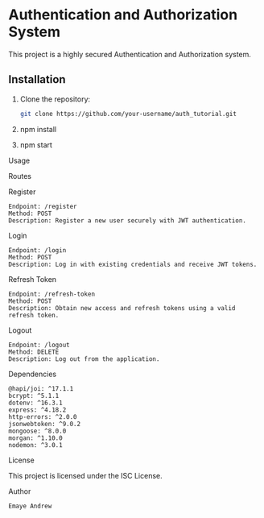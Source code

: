 # Authentication and Authorization System

This project is a highly secured Authentication and Authorization system.

## Installation

1. Clone the repository:

   ```bash
   git clone https://github.com/your-username/auth_tutorial.git
2. npm install
3. npm start

Usage

Routes


Register

    Endpoint: /register
    Method: POST
    Description: Register a new user securely with JWT authentication.

Login

    Endpoint: /login
    Method: POST
    Description: Log in with existing credentials and receive JWT tokens.

Refresh Token

    Endpoint: /refresh-token
    Method: POST
    Description: Obtain new access and refresh tokens using a valid refresh token.

Logout

    Endpoint: /logout
    Method: DELETE
    Description: Log out from the application.

Dependencies

    @hapi/joi: ^17.1.1
    bcrypt: ^5.1.1
    dotenv: ^16.3.1
    express: ^4.18.2
    http-errors: ^2.0.0
    jsonwebtoken: ^9.0.2
    mongoose: ^8.0.0
    morgan: ^1.10.0
    nodemon: ^3.0.1

License

This project is licensed under the ISC License.

Author

    Emaye Andrew
